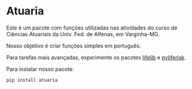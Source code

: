 # Atuaria

Este é um pacote com funções utilizadas nas atividades do curso de Ciências Atuariais da Univ. Fed. de Alfenas, em Varginha-MG.

Nosso objetivo é criar funções simples em português. 

Para tarefas mais avançadas, experimente os pacotes [lifelib](http://lifelib.io/) e [pyliferisk](https://github.com/franciscogarate/pyliferisk). 

Para instalar nosso pacote: 

```
pip install atuaria
```